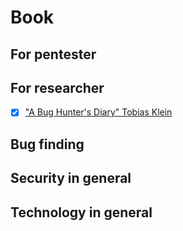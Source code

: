 # Book

## For pentester

## For researcher

- [x] ["A Bug Hunter's Diary" Tobias Klein](https://a.co/d/5JNuf3b)

## Bug finding

## Security in general

## Technology in general